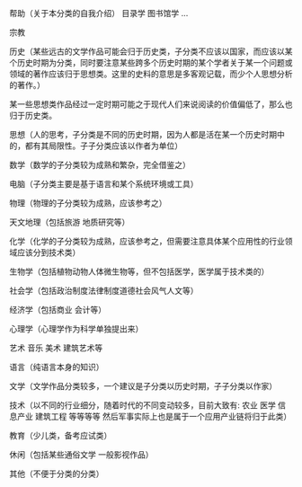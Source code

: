 
帮助（关于本分类的自我介绍）
    目录学  图书馆学 ...

宗教

历史（某些远古的文学作品可能会归于历史类，子分类不应该以国家，而应该以某个历史时期为分类，同时要注意某些跨多个历史时期的某个学者关于某一个问题或领域的著作应该归于思想类。这里的史料的意思是多客观记载，而少个人思想分析的著作。）

某一些思想类作品经过一定时期可能之于现代人们来说阅读的价值偏低了，那么也归于历史类。

思想（人的思考，子分类是不同的历史时期，因为人都是活在某一个历史时期中的，都有其局限性。子子分类应该以作者为单位）

数学（数学的子分类较为成熟和繁杂，完全借鉴之）

电脑（子分类主要是基于语言和某个系统环境或工具）

物理（物理的子分类较为成熟，应该参考之）

天文地理（包括旅游 地质研究等）

化学（化学的子分类较为成熟，应该参考之，但需要注意具体某个应用性的行业领域应该分到技术类）

生物学（包括植物动物人体微生物等，但不包括医学，医学属于技术类的）

社会学（包括政治制度法律制度道德社会风气人文等）

经济学（包括商业 会计等）

心理学（心理学作为科学单独提出来）

艺术
  音乐 美术 建筑艺术等

语言（纯语言本身的知识）

文学（文学作品分类较多，一个建议是子分类以历史时期，子子分类以作家）

技术（以不同的行业细分，随着时代的不同变动较多，目前大致有: 农业 医学 信息产业 建筑工程 等等等等 然后军事实际上也是属于一个应用产业链将归于此类）


教育（少儿类，备考应试类）

休闲（包括某些通俗文学 一般影视作品）

其他（不便于分类的分类）
